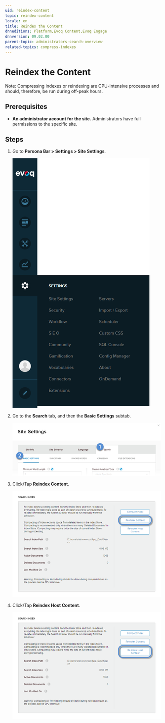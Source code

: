 ```yaml
---
uid: reindex-content
topic: reindex-content
locale: en
title: Reindex the Content
dnneditions: Platform,Evoq Content,Evoq Engage
dnnversion: 09.02.00
parent-topic: administrators-search-overview
related-topics: compress-indexes
---
```


# Reindex the Content

Note: Compressing indexes or reindexing are CPU-intensive processes and should, therefore, be run during off-peak hours.

## Prerequisites

*   **An administrator account for the site.** Administrators have full permissions to the specific site.

## Steps

1.  Go to **Persona Bar \> Settings \> Site Settings**.
    
    ![Persona Bar > Settings > Site Settings](/images/scr-pbar-host-Settings-E91.png)
    
2.  Go to the **Search** tab, and then the **Basic Settings** subtab.
    
    ![Search > Basic Settings](/images/scr-pbtabs-host-Settings-SiteSettings-Search-BasicSettings-E90.png)
    
3.  Click/Tap **Reindex Content**.
    
      
    
    ![](/images/scr-SiteSettings-Search-BasicSettings-index-reindex-content-E90.png)
    
      
    
4.  Click/Tap **Reindex Host Content**.
    
      
    
    ![](/images/scr-SiteSettings-Search-BasicSettings-index-reindex-host-content-E90.png)